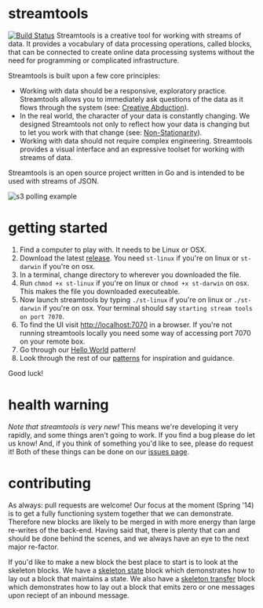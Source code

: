 streamtools
===========

[![Build Status](https://travis-ci.org/nytlabs/streamtools.png?branch=master)](https://travis-ci.org/nytlabs/streamtools)
Streamtools is a creative tool for working with streams of data. It provides a vocabulary of data processing operations, called blocks, that can be connected to create online data processing systems without the need for programming or complicated infrastructure. 

Streamtools is built upon a few core principles: 
- Working with data should be a responsive, exploratory practice. Streamtools allows you to immediately ask questions of the data as it flows through the system (see: [Creative Abduction](https://github.com/nytlabs/streamtools/wiki#philosophy)). 
- In the real world, the character of your data is constantly changing. We designed Streamtools not only to reflect how your data is changing but to let you work with that change (see: [Non-Stationarity](https://github.com/nytlabs/streamtools/wiki#philosophy)).  
- Working with data should not require complex engineering. Streamtools provides a visual interface and an expressive toolset for working with streams of data. 

Streamtools is an open source project written in Go and is intended to be used with streams of JSON.

![s3 polling
example](https://raw.github.com/mikedewar/streamtools/master/examples/crazy_example.png)

getting started
===============

1. Find a computer to play with. It needs to be Linux or OSX. 
2. Download the latest [release](https://github.com/nytlabs/streamtools/releases). You need `st-linux` if you're on linux or `st-darwin` if you're on osx.
3. In a terminal, change directory to wherever you downloaded the file. 
4. Run `chmod +x st-linux` if you're on linux or `chmod +x st-darwin` on osx. This makes the file you downloaded executeable. 
5. Now launch streamtools by typing `./st-linux` if you're on linux or `./st-darwin` if you're on osx. Your terminal should say `starting stream tools on port 7070`.
6. To find the UI visit [http://localhost:7070](http://localhost:7070) in a browser. If you're not running streamtools locally you need some way of accessing port 7070 on your remote box.
7. Go through our [Hello World](https://github.com/nytlabs/streamtools/wiki/Hello-world) pattern!
8. Look through the rest of our [patterns](https://github.com/nytlabs/streamtools/wiki#patterns) for inspiration and guidance. 

Good luck!

health warning
==============

*Note that streamtools is very new!* This means we're developing it very rapidly, and some things aren't going to work. If you find a bug please do let us know! And, if you think of something you'd like to see, please do request it! Both of these things can be done on our [issues page](https://github.com/nytlabs/streamtools/issues?milestone=&page=1&state=open). 

contributing
============
As always: pull requests are welcome! Our focus at the moment (Spring '14) is to get a fully functioning system together that we can demonstrate. Therefore new blocks are likely to be merged in with more energy than large re-writes of the back-end. Having said that, there is plenty that can and should be done behind the scenes, and we always have an eye to the next major re-factor. 

If you'd like to make a new block the best place to start is to look at the skeleton blocks. We have a [skeleton state](https://github.com/nytlabs/streamtools/blob/master/blocks/skeleton_state.go) block which demonstrates how to lay out a block that maintains a state. We also have a [skeleton transfer](https://github.com/nytlabs/streamtools/blob/master/blocks/skeleton_transfer.go) block which demonstrates how to lay out a block that emits zero or one messages upon reciept of an inbound message.
